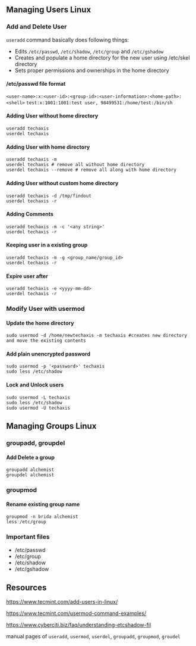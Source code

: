 
## Managing Users Linux

### Add and Delete User
`useradd` command basically does following things:

  - Edits  `/etc/passwd`, `/etc/shadow`, `/etc/group` and `/etc/gshadow`
  - Creates and populate a home directory for the new user using /etc/skel directory
  - Sets proper permissions and ownerships in the home directory

#### /etc/passwd file format
`<user-name>:x:<user-id>:<group-id>:<user-information>:<home-path>:<shell>`
`test:x:1001:1001:test user, 98499531:/home/test:/bin/sh`

#### Adding User without home directory
```shell
useradd techaxis
userdel techaxis
```

#### Adding User with home directory
```shell
useradd techaxis -m
userdel techaxis # remove all without home directory
userdel techaxis --remove # remove all along with home directory
```

#### Adding User without custom home directory
```shell
useradd techaxis -d /tmp/findout
userdel techaxis -r
```

#### Adding Comments 
```shell
useradd techaxis -m -c '<any string>'
userdel techaxis -r
```

#### Keeping user in a existing group
```shell
useradd techaxis -m -g <group_name/group_id>
userdel techaxis -r
```

#### Expire user after
```shell
useradd techaxis -e <yyyy-mm-dd>
userdel techaxis -r
```

### Modify User with usermod

#### Update the home directory
```shell
sudo usermod -d /home/newtechaxis -m techaxis #creates new directory and move the existing contents
```

#### Add plain unencrypted password
```shell
sudo usermod -p '<password>' techaxis
sudo less /etc/shadow
```

#### Lock and Unlock users
```shell
sudo usermod -L techaxis
sudo less /etc/shadow
sudo usermod -U techaxis
```
## Managing Groups Linux
### groupadd, groupdel
#### Add Delete a group
```shell
groupadd alchemist
groupdel alchemist
```

### groupmod

#### Rename existing group name
```shell
groupmod -n brida alchemist
less /etc/group
```

### Important files
  - /etc/passwd
  - /etc/group
  - /etc/shadow
  - /etc/gshadow

## Resources
  https://www.tecmint.com/add-users-in-linux/

  https://www.tecmint.com/usermod-command-examples/

  https://www.cyberciti.biz/faq/understanding-etcshadow-fil

  manual pages of `useradd`, `usermod`, `userdel`, `groupadd`, `groupmod`, `groudel`
  

